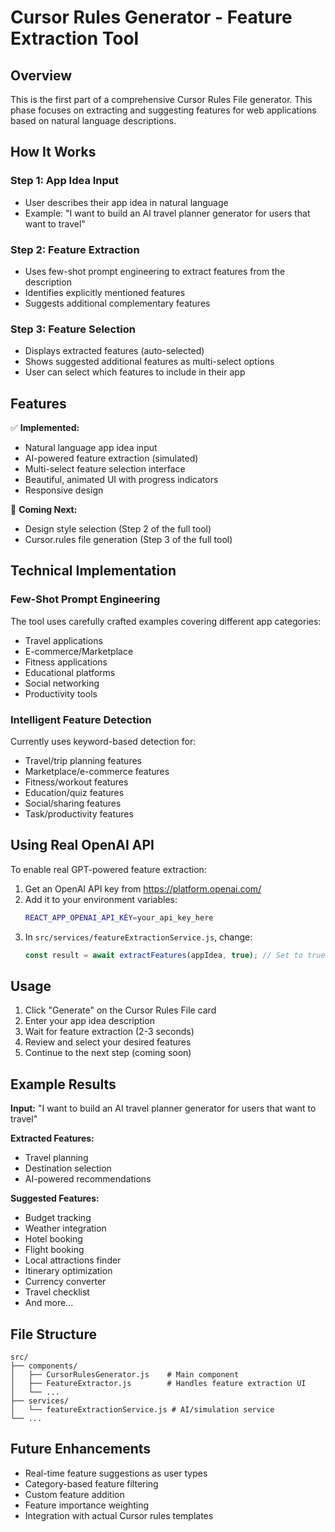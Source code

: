 # Cursor Rules Generator - Feature Extraction Tool

## Overview

This is the first part of a comprehensive Cursor Rules File generator. This phase focuses on extracting and suggesting features for web applications based on natural language descriptions.

## How It Works

### Step 1: App Idea Input
- User describes their app idea in natural language
- Example: "I want to build an AI travel planner generator for users that want to travel"

### Step 2: Feature Extraction
- Uses few-shot prompt engineering to extract features from the description
- Identifies explicitly mentioned features
- Suggests additional complementary features

### Step 3: Feature Selection
- Displays extracted features (auto-selected)
- Shows suggested additional features as multi-select options
- User can select which features to include in their app

## Features

✅ **Implemented:**
- Natural language app idea input
- AI-powered feature extraction (simulated)
- Multi-select feature selection interface
- Beautiful, animated UI with progress indicators
- Responsive design

🔄 **Coming Next:**
- Design style selection (Step 2 of the full tool)
- Cursor.rules file generation (Step 3 of the full tool)

## Technical Implementation

### Few-Shot Prompt Engineering
The tool uses carefully crafted examples covering different app categories:
- Travel applications
- E-commerce/Marketplace
- Fitness applications
- Educational platforms
- Social networking
- Productivity tools

### Intelligent Feature Detection
Currently uses keyword-based detection for:
- Travel/trip planning features
- Marketplace/e-commerce features
- Fitness/workout features
- Education/quiz features
- Social/sharing features
- Task/productivity features

## Using Real OpenAI API

To enable real GPT-powered feature extraction:

1. Get an OpenAI API key from https://platform.openai.com/
2. Add it to your environment variables:
   ```bash
   REACT_APP_OPENAI_API_KEY=your_api_key_here
   ```
3. In `src/services/featureExtractionService.js`, change:
   ```javascript
   const result = await extractFeatures(appIdea, true); // Set to true
   ```

## Usage

1. Click "Generate" on the Cursor Rules File card
2. Enter your app idea description
3. Wait for feature extraction (2-3 seconds)
4. Review and select your desired features
5. Continue to the next step (coming soon)

## Example Results

**Input:** "I want to build an AI travel planner generator for users that want to travel"

**Extracted Features:**
- Travel planning
- Destination selection  
- AI-powered recommendations

**Suggested Features:**
- Budget tracking
- Weather integration
- Hotel booking
- Flight booking
- Local attractions finder
- Itinerary optimization
- Currency converter
- Travel checklist
- And more...

## File Structure

```
src/
├── components/
│   ├── CursorRulesGenerator.js    # Main component
│   ├── FeatureExtractor.js        # Handles feature extraction UI
│   └── ...
├── services/
│   └── featureExtractionService.js # AI/simulation service
└── ...
```

## Future Enhancements

- Real-time feature suggestions as user types
- Category-based feature filtering
- Custom feature addition
- Feature importance weighting
- Integration with actual Cursor rules templates 